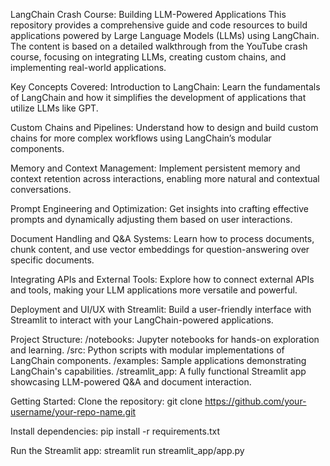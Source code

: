 LangChain Crash Course: Building LLM-Powered Applications
This repository provides a comprehensive guide and code resources to build applications powered by Large Language Models (LLMs) using LangChain. The content is based on a detailed walkthrough from the YouTube crash course, focusing on integrating LLMs, creating custom chains, and implementing real-world applications.

Key Concepts Covered:
Introduction to LangChain:
Learn the fundamentals of LangChain and how it simplifies the development of applications that utilize LLMs like GPT.

Custom Chains and Pipelines:
Understand how to design and build custom chains for more complex workflows using LangChain’s modular components.

Memory and Context Management:
Implement persistent memory and context retention across interactions, enabling more natural and contextual conversations.

Prompt Engineering and Optimization:
Get insights into crafting effective prompts and dynamically adjusting them based on user interactions.

Document Handling and Q&A Systems:
Learn how to process documents, chunk content, and use vector embeddings for question-answering over specific documents.

Integrating APIs and External Tools:
Explore how to connect external APIs and tools, making your LLM applications more versatile and powerful.

Deployment and UI/UX with Streamlit:
Build a user-friendly interface with Streamlit to interact with your LangChain-powered applications.


Project Structure:
/notebooks: Jupyter notebooks for hands-on exploration and learning.
/src: Python scripts with modular implementations of LangChain components.
/examples: Sample applications demonstrating LangChain's capabilities.
/streamlit_app: A fully functional Streamlit app showcasing LLM-powered Q&A and document interaction.

Getting Started:
Clone the repository:
git clone https://github.com/your-username/your-repo-name.git

Install dependencies:
pip install -r requirements.txt

Run the Streamlit app:
streamlit run streamlit_app/app.py
